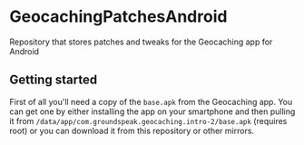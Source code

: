 # GeocachingPatchesAndroid
Repository that stores patches and tweaks for the Geocaching app for Android

## Getting started
First of all you'll need a copy of the `base.apk` from the Geocaching app. You can get one by either installing the app on your smartphone and then pulling it from `/data/app/com.groundspeak.geocaching.intro-2/base.apk` (requires root) or you can download it from this repository or other mirrors.
